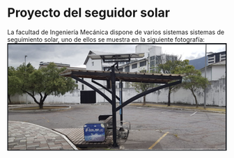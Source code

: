# Proyecto del seguidor solar

La facultad de Ingeniería Mecánica dispone de varios sistemas sistemas de seguimiento solar, uno de ellos se muestra en la siguiente fotografía:
![alt text](assets/solar.png)
